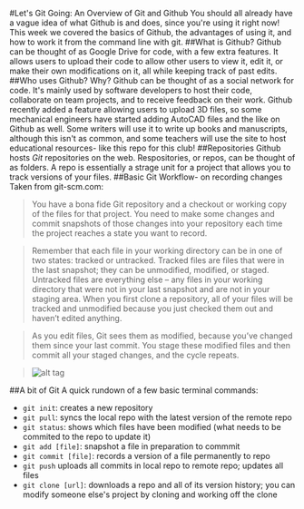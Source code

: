 #Let's Git Going: An Overview of Git and Github
You should all already have a vague idea of what Github is and does, since you're using it right now!  This week we covered the basics of Github, the advantages of using it, and how to work it from the command line with git.
##What is Github?
Github can be thought of as Google Drive for code, with a few extra features.  It allows users to upload their code to allow other users to view it, edit it, or make their own modifications on it, all while keeping track of past edits.
##Who uses Github? Why?
Github can be thought of as a social network for code.  It's mainly used by software developers to host their code, collaborate on team projects, and to receive feedback on their work.  Github recently added a feature allowing users to upload 3D files, so some mechanical engineers have started adding AutoCAD files and the like on Github as well.  Some writers will use it to write up books and manuscripts, although this isn't as common, and some teachers will use the site to host educational resources- like this repo for this club!
##Repositories
Github hosts *Git* repositories on the web.  Respositories, or repos, can be thought of as folders.  A repo is essentially a strage unit for a project that allows you to track versions of your files.
##Basic Git Workflow- on recording changes
Taken from git-scm.com:
> You have a bona fide Git repository and a checkout or working copy of the files for that project. You need to make some changes and commit snapshots of those changes into your repository each time the project reaches a state you want to record.

>Remember that each file in your working directory can be in one of two states: tracked or untracked. Tracked files are files that were in the last snapshot; they can be unmodified, modified, or staged. Untracked files are everything else – any files in your working directory that were not in your last snapshot and are not in your staging area. When you first clone a repository, all of your files will be tracked and unmodified because you just checked them out and haven’t edited anything.

>As you edit files, Git sees them as modified, because you’ve changed them since your last commit. You stage these modified files and then commit all your staged changes, and the cycle repeats.

>![alt tag](https://git-scm.com/book/en/v2/book/02-git-basics/images/lifecycle.png)

##A bit of Git
A quick rundown of a few basic terminal commands:
 - ```git init```: creates a new repository
 - ```git pull```: syncs the local repo with the latest version of the remote repo
 - ```git status```: shows which files have been modified (what needs to be commited to the repo to update it)
 - ```git add [file]```: snapshot a file in preparation to commmit
 - ```git commit [file]```: records a version of a file permanently to repo
 - ```git push``` uploads all commits in local repo to remote repo; updates all files
 - ```git clone [url]```: downloads a repo and all of its version history; you can modify someone else's project by cloning and working off the clone
